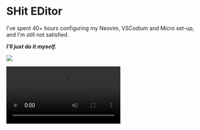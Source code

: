 # SHit EDitor

I've spent 40+ hours configuring my Neovim, VSCodium and Micro set-up, and I'm still not satisfied.

***I'll just do it myself.***

![](https://i.pinimg.com/originals/c1/b4/ee/c1b4ee02fc804310213be0ca427af5f8.png)

![](assets/editingSourceCode.mp4)
